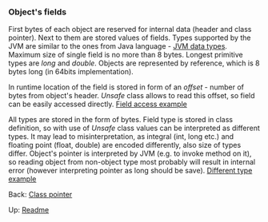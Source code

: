 ### Object's fields

First bytes of each object are reserved for internal data (header and class pointer). Next to them are stored values of fields.
Types supported by the JVM are similar to the ones from Java language - [JVM data types](https://docs.oracle.com/javase/specs/jvms/se8/html/jvms-2.html#jvms-2.2).
Maximum size of single field is no more than 8 bytes. Longest primitive types are *long* and *double*. Objects are represented by reference,
which is 8 bytes long (in 64bits implementation).

In runtime location of the field is stored in form of an *offset* - number of bytes from object's header. *Unsafe* class allows
to read this offset, so field can be easily accessed directly. [Field access example](FieldAccess.java)

All types are stored in the form of bytes. Field type is stored in class definition, so with use of *Unsafe* class values
can be interpreted as different types. It may lead to misinterpretation, as integral (int, long etc.) and floating point (float, double)
are encoded differently, also size of types differ. Object's pointer is interpreted by JVM (e.g. to invoke method on it), 
so reading object from non-object type most probably will result in internal error (however interpreting pointer as long should be save).
[Different type example](DifferentFieldType.java)

Back: [Class pointer](../clazz/readme.md)

Up: [Readme](../../../../../readme.md)